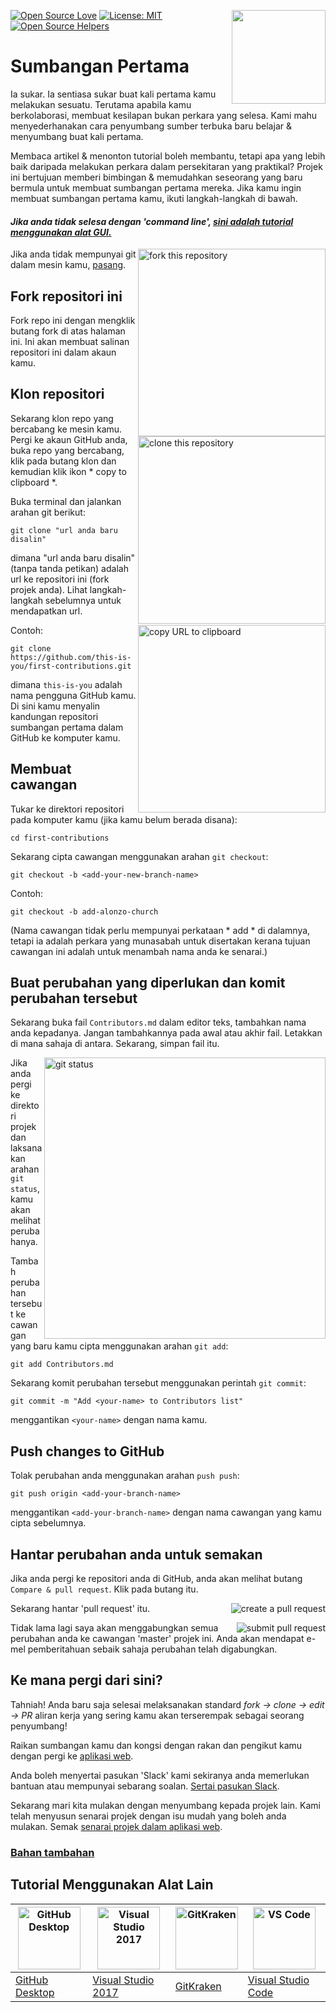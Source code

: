 [![Open Source Love](https://badges.frapsoft.com/os/v1/open-source.svg?v=103)](https://github.com/ellerbrock/open-source-badges/)
[<img align="right" width="150" src="https://firstcontributions.github.io/assets/Readme/join-slack-team.png">](https://join.slack.com/t/firstcontributors/shared_invite/enQtNjkxNzQwNzA2MTMwLTVhMWJjNjg2ODRlNWZhNjIzYjgwNDIyZWYwZjhjYTQ4OTBjMWM0MmFhZDUxNzBiYzczMGNiYzcxNjkzZDZlMDM)
[![License: MIT](https://img.shields.io/badge/License-MIT-green.svg)](https://opensource.org/licenses/MIT)
[![Open Source Helpers](https://www.codetriage.com/roshanjossey/first-contributions/badges/users.svg)](https://www.codetriage.com/roshanjossey/first-contributions)


# Sumbangan Pertama

Ia sukar. Ia sentiasa sukar buat kali pertama kamu melakukan sesuatu. Terutama apabila kamu berkolaborasi, membuat kesilapan bukan perkara yang selesa. Kami mahu menyederhanakan cara penyumbang sumber terbuka baru belajar & menyumbang buat kali pertama.

Membaca artikel & menonton tutorial boleh membantu, tetapi apa yang lebih baik daripada melakukan perkara dalam persekitaran yang praktikal? Projek ini bertujuan memberi bimbingan & memudahkan seseorang yang baru bermula untuk membuat sumbangan pertama mereka. Jika kamu ingin membuat sumbangan pertama kamu, ikuti langkah-langkah di bawah.

#### *Jika anda tidak selesa dengan 'command line', [sini adalah tutorial menggunakan alat GUI.]( #tutorials-using-other-tools )*

<img align="right" width="300" src="https://firstcontributions.github.io/assets/Readme/fork.png" alt="fork this repository" />

Jika anda tidak mempunyai git dalam mesin kamu, [pasang](https://help.github.com/articles/set-up-git/).

## Fork repositori ini

Fork repo ini dengan mengklik butang fork di atas halaman ini.
Ini akan membuat salinan repositori ini dalam akaun kamu.

## Klon repositori

<img align="right" width="300" src="https://firstcontributions.github.io/assets/Readme/clone.png" alt="clone this repository" />

Sekarang klon repo yang bercabang ke mesin kamu. Pergi ke akaun GitHub anda, buka repo yang bercabang, klik pada butang klon dan kemudian klik ikon * copy to clipboard *.

Buka terminal dan jalankan arahan git berikut:

```
git clone "url anda baru disalin"
```
dimana "url anda baru disalin" (tanpa tanda petikan) adalah url ke repositori ini (fork projek anda). Lihat langkah-langkah sebelumnya untuk mendapatkan url.

<img align="right" width="300" src="https://firstcontributions.github.io/assets/Readme/copy-to-clipboard.png" alt="copy URL to clipboard" />

Contoh:
```
git clone https://github.com/this-is-you/first-contributions.git
```
dimana `this-is-you` adalah nama pengguna GitHub kamu. Di sini kamu menyalin kandungan repositori sumbangan pertama dalam GitHub ke komputer kamu.

## Membuat cawangan

Tukar ke direktori repositori pada komputer kamu (jika kamu belum berada disana):

```
cd first-contributions
```
Sekarang cipta cawangan menggunakan arahan `git checkout`:
```
git checkout -b <add-your-new-branch-name>
```

Contoh:
```
git checkout -b add-alonzo-church
```
(Nama cawangan tidak perlu mempunyai perkataan * add * di dalamnya, tetapi ia adalah perkara yang munasabah untuk disertakan kerana tujuan cawangan ini adalah untuk menambah nama anda ke senarai.)

## Buat perubahan yang diperlukan dan komit perubahan tersebut

Sekarang buka fail `Contributors.md` dalam editor teks, tambahkan nama anda kepadanya. Jangan tambahkannya pada awal atau akhir fail. Letakkan di mana sahaja di antara. Sekarang, simpan fail itu.

<img align="right" width="450" src="https://firstcontributions.github.io/assets/Readme/git-status.png" alt="git status" />


Jika anda pergi ke direktori projek dan laksanakan arahan `git status`, kamu akan melihat perubahanya.

Tambah perubahan tersebut ke cawangan yang baru kamu cipta menggunakan arahan `git add`:

```
git add Contributors.md
```

Sekarang komit perubahan tersebut menggunakan perintah `git commit`:
```
git commit -m "Add <your-name> to Contributors list"
```
menggantikan `<your-name>` dengan nama kamu.

## Push changes to GitHub

Tolak perubahan anda menggunakan arahan `push push`:
```
git push origin <add-your-branch-name>
```
menggantikan `<add-your-branch-name>` dengan nama cawangan yang kamu cipta sebelumnya.

## Hantar perubahan anda untuk semakan

Jika anda pergi ke repositori anda di GitHub, anda akan melihat butang `Compare & pull request`. Klik pada butang itu.

<img style="float: right;" src="https://firstcontributions.github.io/assets/Readme/compare-and-pull.png" alt="create a pull request" />

Sekarang hantar 'pull request' itu.

<img style="float: right;" src="https://firstcontributions.github.io/assets/Readme/submit-pull-request.png" alt="submit pull request" />

Tidak lama lagi saya akan menggabungkan semua perubahan anda ke cawangan 'master' projek ini. Anda akan mendapat e-mel pemberitahuan sebaik sahaja perubahan telah digabungkan.

## Ke mana pergi dari sini?

Tahniah! Anda baru saja selesai melaksanakan standard _fork -> clone -> edit -> PR_ aliran kerja yang sering kamu akan terserempak sebagai seorang penyumbang!

Raikan sumbangan kamu dan kongsi dengan rakan dan pengikut kamu dengan pergi ke [aplikasi web](https://roshanjossey.github.io/first-contributions/#social-share).

Anda boleh menyertai pasukan 'Slack' kami sekiranya anda memerlukan bantuan atau mempunyai sebarang soalan. [Sertai pasukan Slack](https://join.slack.com/t/firstcontributors/shared_invite/enQtMzE1MTYwNzI3ODQ0LTZiMDA2OGI2NTYyNjM1MTFiNTc4YTRhZTg4OWZjMzA0ZWZmY2UxYzVkMzI1ZmVmOWI4ODdkZWQwNTM2NDVmNjY).

Sekarang mari kita mulakan dengan menyumbang kepada projek lain. Kami telah menyusun senarai projek dengan isu mudah yang boleh anda mulakan. Semak [senarai projek dalam aplikasi web](https://roshanjossey.github.io/first-contributions/#project-list).

### [Bahan tambahan](../additional-material/git_workflow_scenarios/additional-material.md)


## Tutorial Menggunakan Alat Lain

|<a href="../gui-tool-tutorials/github-desktop-tutorial.md"><img alt="GitHub Desktop" src="https://desktop.github.com/images/desktop-icon.svg" width="100"></a>|<a href="../gui-tool-tutorials/github-windows-vs2017-tutorial.md"><img alt="Visual Studio 2017" src="https://upload.wikimedia.org/wikipedia/commons/c/cd/Visual_Studio_2017_Logo.svg" width="100"></a>|<a href="../gui-tool-tutorials/gitkraken-tutorial.md"><img alt="GitKraken" src="https://firstcontributions.github.io/assets/Readme/gk-icon.png" width="100"></a>|<a href="../gui-tool-tutorials/github-windows-vs-code-tutorial.md"><img alt="VS Code" src="https://upload.wikimedia.org/wikipedia/commons/2/2d/Visual_Studio_Code_1.18_icon.svg" width=100></a>|
|---|---|---|---|
|[GitHub Desktop](../gui-tool-tutorials/github-desktop-tutorial.md)|[Visual Studio 2017](../gui-tool-tutorials/github-windows-vs2017-tutorial.md)|[GitKraken](../gui-tool-tutorials/gitkraken-tutorial.md)|[Visual Studio Code](../gui-tool-tutorials/github-windows-vs-code-tutorial.md)|
